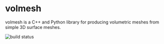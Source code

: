 # volmesh
volmesh is a C++ and Python library for producing volumetric meshes from simple 3D surface meshes.

![build status](https://github.com/pouryashirazian/volmesh/actions/workflows/cmake-multi-platform.yml/badge.svg)